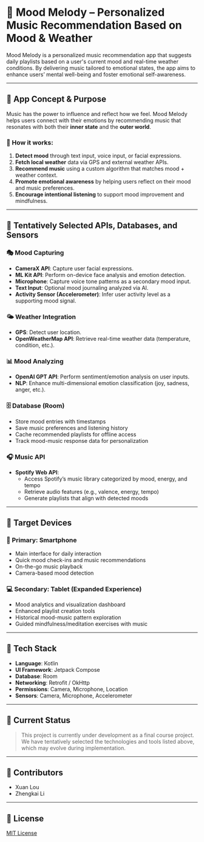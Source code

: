 # 🎵 Mood Melody – Personalized Music Recommendation Based on Mood & Weather

Mood Melody is a personalized music recommendation app that suggests daily playlists based on a user's current mood and real-time weather conditions. By delivering music tailored to emotional states, the app aims to enhance users’ mental well-being and foster emotional self-awareness.

---

## 🌟 App Concept & Purpose

Music has the power to influence and reflect how we feel. Mood Melody helps users connect with their emotions by recommending music that resonates with both their **inner state** and the **outer world**.

### 🔁 How it works:
1. **Detect mood** through text input, voice input, or facial expressions.
2. **Fetch local weather** data via GPS and external weather APIs.
3. **Recommend music** using a custom algorithm that matches mood + weather context.
4. **Promote emotional awareness** by helping users reflect on their mood and music preferences.
5. **Encourage intentional listening** to support mood improvement and mindfulness.

---

## 🧠 Tentatively Selected APIs, Databases, and Sensors

### 🎭 Mood Capturing
- **CameraX API**: Capture user facial expressions.
- **ML Kit API**: Perform on-device face analysis and emotion detection.
- **Microphone**: Capture voice tone patterns as a secondary mood input.
- **Text Input**: Optional mood journaling analyzed via AI.
- **Activity Sensor (Accelerometer)**: Infer user activity level as a supporting mood signal.

### 🌤️ Weather Integration
- **GPS**: Detect user location.
- **OpenWeatherMap API**: Retrieve real-time weather data (temperature, condition, etc.).

### 📊 Mood Analyzing
- **OpenAI GPT API**: Perform sentiment/emotion analysis on user inputs.
- **NLP**: Enhance multi-dimensional emotion classification (joy, sadness, anger, etc.).

### 🗄️ Database (Room)
- Store mood entries with timestamps
- Save music preferences and listening history
- Cache recommended playlists for offline access
- Track mood-music response data for personalization

### 🎧 Music API
- **Spotify Web API**:
  - Access Spotify’s music library categorized by mood, energy, and tempo
  - Retrieve audio features (e.g., valence, energy, tempo)
  - Generate playlists that align with detected moods

---

## 📱 Target Devices

### 📲 Primary: Smartphone
- Main interface for daily interaction
- Quick mood check-ins and music recommendations
- On-the-go music playback
- Camera-based mood detection

### 💻 Secondary: Tablet (Expanded Experience)
- Mood analytics and visualization dashboard
- Enhanced playlist creation tools
- Historical mood-music pattern exploration
- Guided mindfulness/meditation exercises with music

---

## 🔧 Tech Stack

- **Language**: Kotlin
- **UI Framework**: Jetpack Compose
- **Database**: Room
- **Networking**: Retrofit / OkHttp
- **Permissions**: Camera, Microphone, Location
- **Sensors**: Camera, Microphone, Accelerometer

---

## 🚧 Current Status

> This project is currently under development as a final course project.  
We have tentatively selected the technologies and tools listed above, which may evolve during implementation.

---

## 🤝 Contributors

- Xuan Lou
- Zhengkai Li

---

## 📌 License

[MIT License](LICENSE) 

